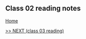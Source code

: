 ## Class 02 reading notes

[Home](https://wondwosentsige.github.io/code-201-reading-notes)


























[>> NEXT (class 03 reading)](https://wondwosentsige.github.io/code-201-reading-notes/class-03)


